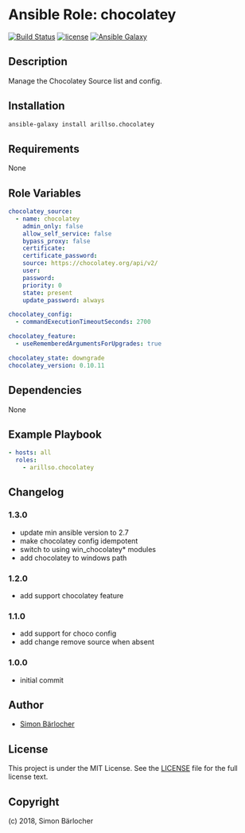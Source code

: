 # Ansible Role: chocolatey

[![Build Status](https://travis-ci.org/arillso/ansible.chocolatey.svg?branch=master)](https://travis-ci.org/arillso/ansible.chocolatey) [![license](https://img.shields.io/github/license/mashape/apistatus.svg)](https://sbaerlo.ch/licence) [![Ansible Galaxy](http://img.shields.io/badge/ansible--galaxy-chocolatey-blue.svg)](https://galaxy.ansible.com/arillso/chocolatey)

## Description

Manage the Chocolatey Source list and config.

## Installation

```bash
ansible-galaxy install arillso.chocolatey
```

## Requirements

None

## Role Variables

```yml
chocolatey_source:
  - name: chocolatey
    admin_only: false
    allow_self_service: false
    bypass_proxy: false
    certificate:
    certificate_password:
    source: https://chocolatey.org/api/v2/
    user:
    password:
    priority: 0
    state: present
    update_password: always
```

```yml
chocolatey_config:
  - commandExecutionTimeoutSeconds: 2700
```

```yml
chocolatey_feature:
  - useRememberedArgumentsForUpgrades: true
```

```yml
chocolatey_state: downgrade
chocolatey_version: 0.10.11
```

## Dependencies

None

## Example Playbook

```yml
- hosts: all
  roles:
    - arillso.chocolatey
```

## Changelog

### 1.3.0

- update min ansible version to 2.7
- make chocolatey config idempotent
- switch to using win_chocolatey* modules
- add chocolatey to windows path

### 1.2.0

- add support chocolatey feature

### 1.1.0

- add support for choco config
- add change remove source when absent

### 1.0.0

- initial commit

## Author

- [Simon Bärlocher](https://sbaerlocher.ch)

## License

This project is under the MIT License. See the [LICENSE](https://sbaerlo.ch/licence) file for the full license text.

## Copyright

(c) 2018, Simon Bärlocher
